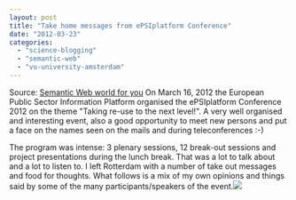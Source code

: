 ```yaml
---
layout: post
title: "Take home messages from ePSIplatform Conference"
date: "2012-03-23"
categories: 
  - "science-blogging"
  - "semantic-web"
  - "vu-university-amsterdam"
---
```


Source: [Semantic Web world for you](http://semweb4u.wordpress.com/feed/) On March 16, 2012 the European Public Sector Information Platform organised the ePSIplatform Conference 2012 on the theme "Taking re-use to the next level!". A very well organised and interesting event, also a good opportunity to meet new persons and put a face on the names seen on the mails and during teleconferences :-)

The program was intense: 3 plenary sessions, 12 break-out sessions and project presentations during the lunch break. That was a lot to talk about and a lot to listen to. I left Rotterdam with a number of take out messages and food for thoughts. What follows is a mix of my own opinions and things said by some of the many participants/speakers of the event.![](http://stats.wordpress.com/b.gif?host=semweb4u.wordpress.com&blog=18410093&post=416&subd=semweb4u&ref=&feed=1)
